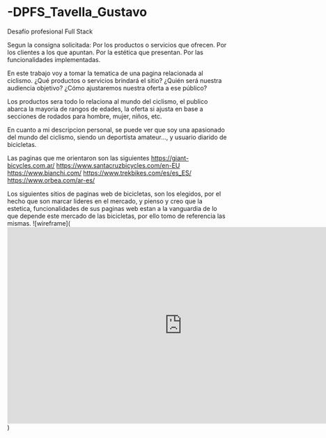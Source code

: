 # -DPFS_Tavella_Gustavo
Desafío profesional Full Stack

Segun la consigna solicitada:
Por los productos o servicios que ofrecen.
Por los clientes a los que apuntan.
Por la estética que presentan.
Por las funcionalidades implementadas.


En este trabajo voy a tomar la tematica de una pagina relacionada al ciclismo. 
¿Qué productos o servicios brindará el sitio? ¿Quién será nuestra audiencia objetivo? ¿Cómo ajustaremos nuestra oferta a ese público?

Los productos sera todo lo relaciona al mundo del ciclismo, el publico abarca la mayoria de rangos de edades, la oferta si ajusta en base a secciones de rodados para hombre, mujer, niños, etc. 

En cuanto a mi descripcion personal, se puede ver que soy una apasionado del mundo del ciclismo, siendo un deportista amateur..., y usuario diarido de bicicletas. 

Las paginas que me orientaron son las siguientes
https://giant-bicycles.com.ar/
https://www.santacruzbicycles.com/en-EU
https://www.bianchi.com/
https://www.trekbikes.com/es/es_ES/
https://www.orbea.com/ar-es/

Los siguientes sitios de paginas web de bicicletas, son los elegidos, por el hecho que son marcar lideres en el mercado, y pienso y creo que la estetica, funcionalidades de sus paginas web estan a la vanguardia de lo que depende este mercado de las bicicletas, por ello tomo de referencia las mismas. 
![wireframe](<iframe style="border: 1px solid rgba(0, 0, 0, 0.1);" width="800" height="450" src="https://www.figma.com/embed?embed_host=share&url=https%3A%2F%2Fwww.figma.com%2Fdesign%2FdF80ljOIXm1ZONin6DZXbj%2FPagina-Bicicletas%3Fnode-id%3D0-1%26t%3D0CYee5SBfIaXkVAt-1" allowfullscreen></iframe>)
